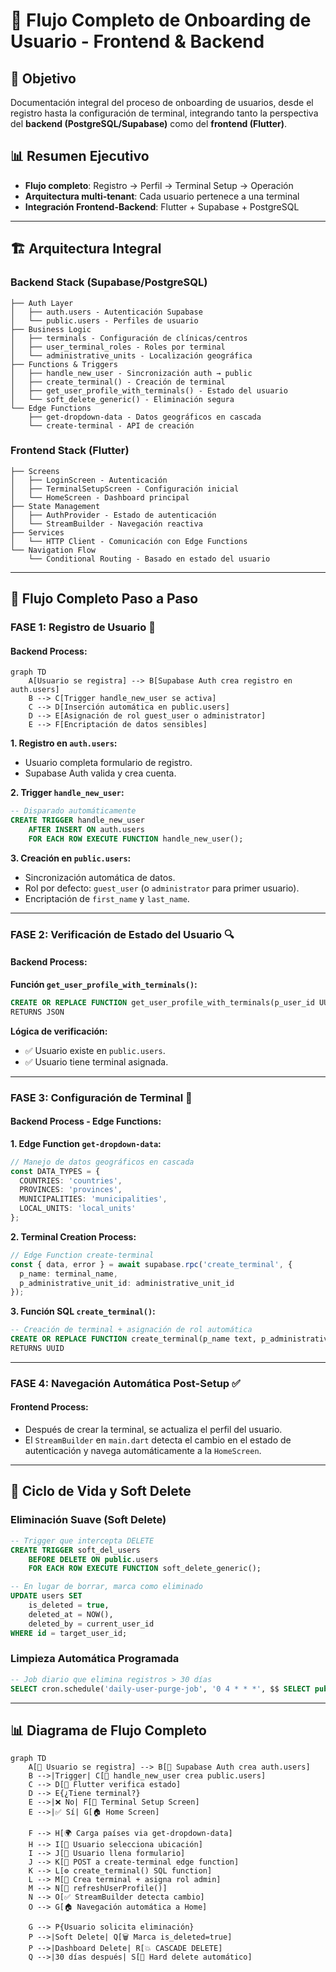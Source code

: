 # 🔄 Flujo Completo de Onboarding de Usuario - Frontend & Backend

## 🎯 Objetivo
Documentación integral del proceso de onboarding de usuarios, desde el registro hasta la configuración de terminal, integrando tanto la perspectiva del **backend (PostgreSQL/Supabase)** como del **frontend (Flutter)**.

## 📊 Resumen Ejecutivo
- **Flujo completo**: Registro → Perfil → Terminal Setup → Operación
- **Arquitectura multi-tenant**: Cada usuario pertenece a una terminal
- **Integración Frontend-Backend**: Flutter + Supabase + PostgreSQL

---

## 🏗️ Arquitectura Integral

### Backend Stack (Supabase/PostgreSQL)
```
├── Auth Layer
│   ├── auth.users - Autenticación Supabase
│   └── public.users - Perfiles de usuario
├── Business Logic
│   ├── terminals - Configuración de clínicas/centros
│   ├── user_terminal_roles - Roles por terminal
│   └── administrative_units - Localización geográfica
├── Functions & Triggers
│   ├── handle_new_user - Sincronización auth → public
│   ├── create_terminal() - Creación de terminal
│   ├── get_user_profile_with_terminals() - Estado del usuario
│   └── soft_delete_generic() - Eliminación segura
└── Edge Functions
    ├── get-dropdown-data - Datos geográficos en cascada
    └── create-terminal - API de creación
```

### Frontend Stack (Flutter)
```
├── Screens
│   ├── LoginScreen - Autenticación
│   ├── TerminalSetupScreen - Configuración inicial
│   └── HomeScreen - Dashboard principal
├── State Management
│   ├── AuthProvider - Estado de autenticación
│   └── StreamBuilder - Navegación reactiva
├── Services
│   └── HTTP Client - Comunicación con Edge Functions
└── Navigation Flow
    └── Conditional Routing - Basado en estado del usuario
```

---

## 🔄 Flujo Completo Paso a Paso

### **FASE 1: Registro de Usuario** 🔐

#### **Backend Process:**
```mermaid
graph TD
    A[Usuario se registra] --> B[Supabase Auth crea registro en auth.users]
    B --> C[Trigger handle_new_user se activa]
    C --> D[Inserción automática en public.users]
    D --> E[Asignación de rol guest_user o administrator]
    E --> F[Encriptación de datos sensibles]
```

**1. Registro en `auth.users`:**
- Usuario completa formulario de registro.
- Supabase Auth valida y crea cuenta.

**2. Trigger `handle_new_user`:**
```sql
-- Disparado automáticamente
CREATE TRIGGER handle_new_user 
    AFTER INSERT ON auth.users 
    FOR EACH ROW EXECUTE FUNCTION handle_new_user();
```

**3. Creación en `public.users`:**
- Sincronización automática de datos.
- Rol por defecto: `guest_user` (o `administrator` para primer usuario).
- Encriptación de `first_name` y `last_name`.


---

### **FASE 2: Verificación de Estado del Usuario** 🔍

#### **Backend Process:**
**Función `get_user_profile_with_terminals()`:**
```sql
CREATE OR REPLACE FUNCTION get_user_profile_with_terminals(p_user_id UUID)
RETURNS JSON
```

**Lógica de verificación:**
- ✅ Usuario existe en `public.users`.
- ✅ Usuario tiene terminal asignada.


---

### **FASE 3: Configuración de Terminal** 🏥


#### **Backend Process - Edge Functions:**

**1. Edge Function `get-dropdown-data`:**
```typescript
// Manejo de datos geográficos en cascada
const DATA_TYPES = {
  COUNTRIES: 'countries',
  PROVINCES: 'provinces', 
  MUNICIPALITIES: 'municipalities',
  LOCAL_UNITS: 'local_units'
};
```

**2. Terminal Creation Process:**
```typescript
// Edge Function create-terminal
const { data, error } = await supabase.rpc('create_terminal', {
  p_name: terminal_name,
  p_administrative_unit_id: administrative_unit_id
});
```

**3. Función SQL `create_terminal()`:**
```sql
-- Creación de terminal + asignación de rol automática
CREATE OR REPLACE FUNCTION create_terminal(p_name text, p_administrative_unit_id uuid)
RETURNS UUID
```

---

### **FASE 4: Navegación Automática Post-Setup** ✅

#### **Frontend Process:**
- Después de crear la terminal, se actualiza el perfil del usuario.
- El `StreamBuilder` en `main.dart` detecta el cambio en el estado de autenticación y navega automáticamente a la `HomeScreen`.

---

## 🔄 Ciclo de Vida y Soft Delete

### **Eliminación Suave (Soft Delete)**
```sql
-- Trigger que intercepta DELETE
CREATE TRIGGER soft_del_users 
    BEFORE DELETE ON public.users 
    FOR EACH ROW EXECUTE FUNCTION soft_delete_generic();

-- En lugar de borrar, marca como eliminado
UPDATE users SET 
    is_deleted = true,
    deleted_at = NOW(),
    deleted_by = current_user_id
WHERE id = target_user_id;
```

### **Limpieza Automática Programada**
```sql
-- Job diario que elimina registros > 30 días
SELECT cron.schedule('daily-user-purge-job', '0 4 * * *', $$ SELECT public.hard_delete_all_older_than('30 days'::interval); $$);
```

---

## 📊 Diagrama de Flujo Completo

```mermaid
graph TD
    A[👤 Usuario se registra] --> B[🔐 Supabase Auth crea auth.users]
    B -->|Trigger| C[📝 handle_new_user crea public.users]
    C --> D[📱 Flutter verifica estado]
    D --> E{¿Tiene terminal?}
    E -->|❌ No| F[🏥 Terminal Setup Screen]
    E -->|✅ Sí| G[🏠 Home Screen]
    
    F --> H[🌍 Carga países via get-dropdown-data]
    H --> I[📍 Usuario selecciona ubicación]
    I --> J[📝 Usuario llena formulario]
    J --> K[🚀 POST a create-terminal edge function]
    K --> L[⚙️ create_terminal() SQL function]
    L --> M[🏥 Crea terminal + asigna rol admin]
    M --> N[🔄 refreshUserProfile()]
    N --> O[✅ StreamBuilder detecta cambio]
    O --> G[🏠 Navegación automática a Home]
    
    G --> P{Usuario solicita eliminación}
    P -->|Soft Delete| Q[🗑️ Marca is_deleted=true]
    P -->|Dashboard Delete| R[💥 CASCADE DELETE]
    Q -->|30 días después| S[🧹 Hard delete automático]
```

